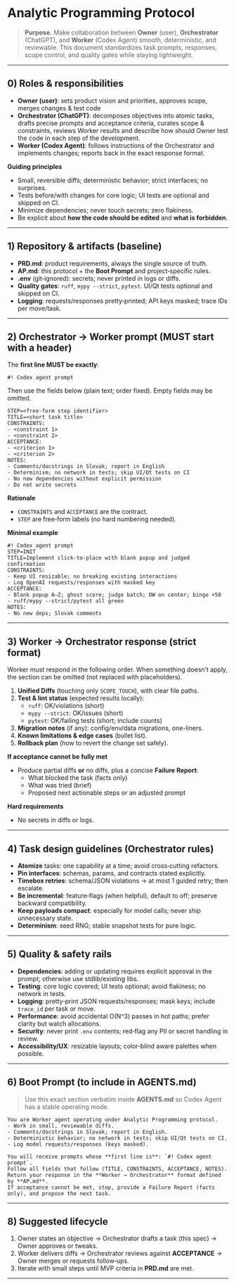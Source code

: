 # Analytic Programming Protocol

> **Purpose.** Make collaboration between **Owner** (user), **Orchestrator** (ChatGPT), and **Worker** (Codex Agent) smooth, deterministic, and reviewable. This document standardizes task prompts, responses, scope control, and quality gates while staying lightweight.

---

## 0) Roles & responsibilities
- **Owner (user)**: sets product vision and priorities, approves scope, merges changes & test code
- **Orchestrator (ChatGPT)**: decomposes objectives into atomic tasks, drafts precise prompts and acceptance criteria, curates scope & constraints, reviews Worker results and describe how should Owner test the code in each step of the development.
- **Worker (Codex Agent)**: follows instructions of the Orchestrator and implements changes; reports back in the exact response format.

**Guiding principles**
- Small, reversible diffs; deterministic behavior; strict interfaces; no surprises.
- Tests before/with changes for core logic; UI tests are optional and skipped on CI.
- Minimize dependencies; never touch secrets; zero flakiness.
- Be explicit about **how the code should be edited** and **what is forbidden**.

---

## 1) Repository & artifacts (baseline)
- **PRD.md**: product requirements, always the single source of truth.
- **AP.md**: this protocol + the **Boot Prompt** and project‑specific rules.
- **.env** (git‑ignored): secrets; never printed in logs or diffs.
- **Quality gates**: `ruff`, `mypy --strict`, `pytest`. UI/Qt tests optional and skipped on CI.
- **Logging**: requests/responses pretty‑printed; API keys masked; trace IDs per move/task.

---

## 2) Orchestrator → Worker prompt (MUST start with a header)
The **first line MUST be exactly**:
```
#! Codex agent prompt
```

Then use the fields below (plain text; order fixed). Empty fields may be omitted.

```
STEP=<free-form step identifier>
TITLE=<short task title>
CONSTRAINTS:
- <constraint 1>
- <constraint 2>
ACCEPTANCE:
- <criterion 1>
- <criterion 2>
NOTES:
- Comments/docstrings in Slovak; report in English
- Determinism; no network in tests; skip UI/Qt tests on CI
- No new dependencies without explicit permission
- Do not write secrets
```

**Rationale**
- `CONSTRAINTS` and `ACCEPTANCE` are the contract.
- `STEP` are free‑form labels (no hard numbering needed).

**Minimal example**
```
#! Codex agent prompt
STEP=INIT
TITLE=Implement click-to-place with blank popup and judged confirmation
CONSTRAINTS:
- Keep UI resizable; no breaking existing interactions
- Log OpenAI requests/responses with masked key
ACCEPTANCE:
- Blank popup A–Z; ghost score; judge batch; DW on center; bingo +50
- ruff/mypy --strict/pytest all green
NOTES:
- No new deps; Slovak comments
```

---

## 3) Worker → Orchestrator response (strict format)
Worker must respond in the following order. When something doesn’t apply, the section can be omitted (not replaced with placeholders).

1) **Unified Diffs** (touching only `SCOPE_TOUCH`), with clear file paths.
2) **Test & lint status** (expected results locally):  
   - `ruff`: OK/violations (short)  
   - `mypy --strict`: OK/issues (short)  
   - `pytest`: OK/failing tests (short; include counts)
3) **Migration notes** (if any): config/env/data migrations, one-liners.
4) **Known limitations & edge cases** (bullet list).
5) **Rollback plan** (how to revert the change set safely).

**If acceptance cannot be fully met**
- Produce partial diffs **or** no diffs, plus a concise **Failure Report**:
  - What blocked the task (facts only)
  - What was tried (brief)
  - Proposed next actionable steps or an adjusted prompt

**Hard requirements**
- No secrets in diffs or logs.

---

## 4) Task design guidelines (Orchestrator rules)
- **Atomize** tasks: one capability at a time; avoid cross‑cutting refactors.
- **Pin interfaces**: schemas, params, and contracts stated explicitly.
- **Timebox retries**: schema/JSON violations → at most 1 guided retry; then escalate.
- **Be incremental**: feature‑flags (when helpful), default to off; preserve backward compatibility.
- **Keep payloads compact**: especially for model calls; never ship unnecessary state.
- **Determinism**: seed RNG; stable snapshot tests for pure logic.

---

## 5) Quality & safety rails
- **Dependencies**: adding or updating requires explicit approval in the prompt; otherwise use stdlib/existing libs.
- **Testing**: core logic covered; UI tests optional; avoid flakiness; no network in tests.
- **Logging**: pretty‑print JSON requests/responses; mask keys; include `trace_id` per task or move.
- **Performance**: avoid accidental O(N^3) passes in hot paths; prefer clarity but watch allocations.
- **Security**: never print `.env` contents; red‑flag any PII or secret handling in review.
- **Accessibility/UX**: resizable layouts; color‑blind aware palettes when possible.

---

## 6) Boot Prompt (to include in AGENTS.md)
> Use this exact section verbatim inside **AGENTS.md** so Codex Agent has a stable operating mode.

```
You are Worker agent operating under Analytic Programming protocol.
- Work in small, reviewable diffs.
- Comments/docstrings in Slovak; report in English.
- Deterministic behavior; no network in tests; skip UI/Qt tests on CI.
- Log model requests/responses (keys masked).

You will receive prompts whose **first line is**: `#! Codex agent prompt`.
Follow all fields that follow (TITLE, CONSTRAINTS, ACCEPTANCE, NOTES).
Return your response in the **Worker → Orchestrator** format defined by **AP.md**.
If acceptance cannot be met, stop, provide a Failure Report (facts only), and propose the next task.
```

---

## 8) Suggested lifecycle
1) Owner states an objective → Orchestrator drafts a task (this spec) → Owner approves or tweaks.
2) Worker delivers diffs → Orchestrator reviews against **ACCEPTANCE** → Owner merges or requests follow‑ups.
3) Iterate with small steps until MVP criteria in **PRD.md** are met.

---
